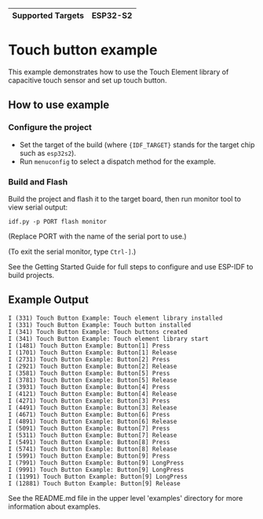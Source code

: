 | Supported Targets | ESP32-S2 |
| ----------------- | -------- |

# Touch button example

This example demonstrates how to use the Touch Element library of capacitive touch sensor and set up touch button.

## How to use example

### Configure the project

* Set the target of the build (where `{IDF_TARGET}` stands for the target chip such as `esp32s2`).
* Run `menuconfig` to select a dispatch method for the example.

### Build and Flash

Build the project and flash it to the target board, then run monitor tool to view serial output:

```
idf.py -p PORT flash monitor
```

(Replace PORT with the name of the serial port to use.)

(To exit the serial monitor, type ``Ctrl-]``.)

See the Getting Started Guide for full steps to configure and use ESP-IDF to build projects.

## Example Output

```
I (331) Touch Button Example: Touch element library installed
I (331) Touch Button Example: Touch button installed
I (341) Touch Button Example: Touch buttons created
I (341) Touch Button Example: Touch element library start
I (1481) Touch Button Example: Button[1] Press
I (1701) Touch Button Example: Button[1] Release
I (2731) Touch Button Example: Button[2] Press
I (2921) Touch Button Example: Button[2] Release
I (3581) Touch Button Example: Button[5] Press
I (3781) Touch Button Example: Button[5] Release
I (3931) Touch Button Example: Button[4] Press
I (4121) Touch Button Example: Button[4] Release
I (4271) Touch Button Example: Button[3] Press
I (4491) Touch Button Example: Button[3] Release
I (4671) Touch Button Example: Button[6] Press
I (4891) Touch Button Example: Button[6] Release
I (5091) Touch Button Example: Button[7] Press
I (5311) Touch Button Example: Button[7] Release
I (5491) Touch Button Example: Button[8] Press
I (5741) Touch Button Example: Button[8] Release
I (5991) Touch Button Example: Button[9] Press
I (7991) Touch Button Example: Button[9] LongPress
I (9991) Touch Button Example: Button[9] LongPress
I (11991) Touch Button Example: Button[9] LongPress
I (12881) Touch Button Example: Button[9] Release
```

See the README.md file in the upper level 'examples' directory for more information about examples.
